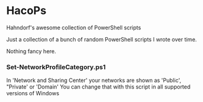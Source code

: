 # HacoPs
Hahndorf's awesome collection of PowerShell scripts 

Just a collection of a bunch of random PowerShell scripts I wrote over time.

Nothing fancy here.

### Set-NetworkProfileCategory.ps1

 In 'Network and Sharing Center' your networks are shown as 'Public', "Private' or 'Domain'
    You can change that with this script in all supported versions of Windows